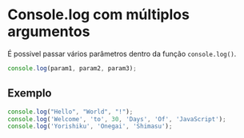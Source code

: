 # Console.log com múltiplos argumentos
É possivel passar vários parâmetros dentro da função `console.log()`.

```js
console.log(param1, param2, param3);
```

## Exemplo
```js
console.log("Hello", "World", "!");
console.log('Welcome', 'to', 30, 'Days', 'Of', 'JavaScript');
console.log('Yorishiku', 'Onegai', 'Shimasu');
```
